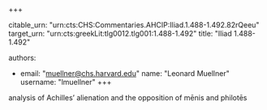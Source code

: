 +++


citable_urn: "urn:cts:CHS:Commentaries.AHCIP:Iliad.1.488-1.492.82rQeeu"
target_urn: "urn:cts:greekLit:tlg0012.tlg001:1.488-1.492"
title: "Iliad 1.488-1.492"

authors:
- email: "muellner@chs.harvard.edu"
  name: "Leonard Muellner"
  username: "lmuellner"
+++

<p>analysis of Achilles’ alienation and the opposition of mēnis and philotēs</p>